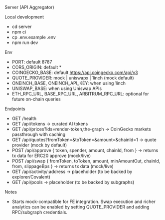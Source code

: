 Server (API Aggregator)

Local development
- cd server
- npm ci
- cp .env.example .env
- npm run dev

Env
- PORT: default 8787
- CORS_ORIGIN: default *
- COINGECKO_BASE: default https://api.coingecko.com/api/v3
- QUOTE_PROVIDER: mock | uniswapx | 1inch (mock default)
- ONEINCH_BASE, ONEINCH_API_KEY: when using 1inch
- UNISWAP_BASE: when using Uniswap APIs
- ETH_RPC_URL, BASE_RPC_URL, ARBITRUM_RPC_URL: optional for future on-chain queries

Endpoints
- GET /health
- GET /api/tokens -> curated AI tokens
- GET /api/prices?ids=render-token,the-graph -> CoinGecko markets passthrough with caching
- GET /api/quotes?fromToken=&toToken=&amount=&chainId=1 -> quote provider (mock by default)
- POST /api/approve { token, spender, amount, chainId, from } -> returns tx data for ERC20 approve (mock/live)
- POST /api/swap { fromToken, toToken, amount, minAmountOut, chainId, from, slippageBps } -> returns tx data (mock/live)
- GET /api/activity/:address -> placeholder (to be backed by explorer/Covalent)
- GET /api/pools -> placeholder (to be backed by subgraphs)

Notes
- Starts mock-compatible for FE integration. Swap execution and richer analytics can be enabled by setting QUOTE_PROVIDER and adding RPC/subgraph credentials.
